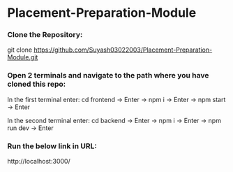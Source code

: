 # Placement-Preparation-Module

### Clone the Repository:
git clone https://github.com/Suyash03022003/Placement-Preparation-Module.git

### Open 2 terminals and navigate to the path where you have cloned this repo:
In the first terminal enter: 
cd frontend -> Enter -> npm i -> Enter -> npm start -> Enter

In the second terminal enter:
cd backend -> Enter -> npm i -> Enter -> npm run dev -> Enter

### Run the below link in URL:
http://localhost:3000/
